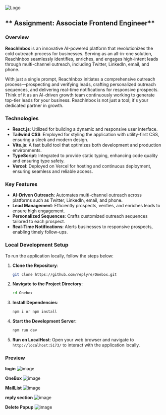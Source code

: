 ![Logo](https://github.com/user-attachments/assets/11f6d9de-acd1-40b6-8d71-d885388ba808)

## ** Assignment: Associate Frontend Engineer**


### **Overview**

**ReachInbox** is an innovative AI-powered platform that revolutionizes the cold outreach process for businesses. Serving as an all-in-one solution, ReachInbox seamlessly identifies, enriches, and engages high-intent leads through multi-channel outreach, including Twitter, LinkedIn, email, and phone. 

With just a single prompt, ReachInbox initiates a comprehensive outreach process—prospecting and verifying leads, crafting personalized outreach sequences, and delivering real-time notifications for responsive prospects. Think of it as an AI-driven growth team continuously working to generate top-tier leads for your business. ReachInbox is not just a tool; it's your dedicated partner in growth.

### **Technologies**

- **React.js**: Utilized for building a dynamic and responsive user interface.
- **Tailwind CSS**: Employed for styling the application with utility-first CSS, ensuring a sleek and modern design.
- **Vite.js**: A fast build tool that optimizes both development and production environments.
- **TypeScript**: Integrated to provide static typing, enhancing code quality and ensuring type safety.
- **Vercel**: Deployed on Vercel for hosting and continuous deployment, ensuring seamless and reliable access.

### **Key Features**

- **AI-Driven Outreach**: Automates multi-channel outreach across platforms such as Twitter, LinkedIn, email, and phone.
- **Lead Management**: Efficiently prospects, verifies, and enriches leads to ensure high engagement.
- **Personalized Sequences**: Crafts customized outreach sequences tailored to each prospect.
- **Real-Time Notifications**: Alerts businesses to responsive prospects, enabling timely follow-ups.

### **Local Development Setup**

To run the application locally, follow the steps below:

1. **Clone the Repository**:
   ```bash
   git clone https://github.com/replyre/Onebox.git
   ```

2. **Navigate to the Project Directory**:
   ```bash
   cd Onebox
   ```

3. **Install Dependencies**:
   ```bash
   npm i or npm install
   ```

4. **Start the Development Server**:
   ```bash
   npm run dev
   ```

5. **Run on LocalHost**:
   Open your web browser and navigate to `http://localhost:5173/` to interact with the application locally.

### **Preview**

**login**
![image](https://github.com/user-attachments/assets/11172e5b-3fbd-46e1-909a-e9e9e8657b73)

**OneBox**
![image](https://github.com/user-attachments/assets/367b19d4-b328-42b9-be87-710941914797)

**MailList**
![image](https://github.com/user-attachments/assets/981fa4f6-5d70-40a9-b51a-b7986247aef6)

**reply section**
![image](https://github.com/user-attachments/assets/95f99725-eea1-4072-9500-d124d40c0b95)

**Delete Popup**
![image](https://github.com/user-attachments/assets/6143a1ab-c81f-41fa-80e8-4de886782fd5)

